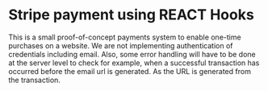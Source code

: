 # Stripe payment using REACT Hooks

This is a  small proof-of-concept payments system to enable one-time purchases on a website.
We are not implementing authentication of credentials including email.
Also, some error handling will have to be done at the server level  to check for example, when  a successful transaction has occurred before the email url is generated. 
As the URL is generated from the transaction.

